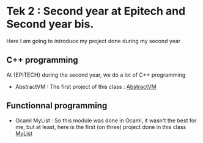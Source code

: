 # Tek 2 : Second year at Epitech and Second year bis.
 Here I am going to introduce my project done during my second year

## C++ programming
At {EPITECH} during the second year, we do a lot of C++ programming
- AbstractVM : The first project of this class : [AbstractVM](https://github.com/BBR2394/AbstractVM)

## Functionnal programming
- Ocaml MyList : So this module was done in Ocaml, it wasn't the best for me, but at least, here is the first (on three) project done in this class [MyList](https://github.com/BBR2394/ocamlMyList)
